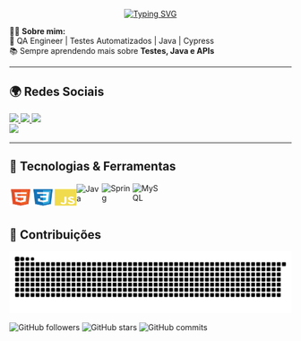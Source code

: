 <p align="center">
 <a href="https://git.io/typing-svg"><img src="https://readme-typing-svg.demolab.com?font=Fira+Code&pause=1000&color=F7B66E&width=435&lines=QA+Engineer" alt="Typing SVG" /></a>
</p>


👨‍💻 **Sobre mim:**  
💼 QA Engineer | Testes Automatizados | Java | Cypress  
📚 Sempre aprendendo mais sobre **Testes, Java e APIs**  

---

## 🌍 Redes Sociais  
<div> 
  <a href="https://www.instagram.com/lilcas12/" target="_blank">
    <img src="https://img.shields.io/badge/-Instagram-%23E4405F?style=for-the-badge&logo=instagram&logoColor=white">
  </a>
  <a href="mailto:lucascfranca11@gmail.com">
    <img src="https://img.shields.io/badge/-Gmail-%23333?style=for-the-badge&logo=gmail&logoColor=white">
  </a>
  <a href="https://www.linkedin.com/in/lucascfranca/" target="_blank">
    <img src="https://img.shields.io/badge/-LinkedIn-%230077B5?style=for-the-badge&logo=linkedin&logoColor=white">
  </a>  
</div>

<img src="https://media.giphy.com/media/qgQUggAC3Pfv687qPC/giphy.gif" width="500">

---


## 🚀 Tecnologias & Ferramentas  
<div style="display: flex; align-items: center;">
  <img align="center" alt="HTML" height="30" width="40" src="https://raw.githubusercontent.com/devicons/devicon/master/icons/html5/html5-original.svg">
  <img align="center" alt="CSS" height="30" width="40" src="https://raw.githubusercontent.com/devicons/devicon/master/icons/css3/css3-original.svg">
  <img align="center" alt="JavaScript" height="30" width="40" src="https://raw.githubusercontent.com/devicons/devicon/master/icons/javascript/javascript-plain.svg">
  <img align="center" alt="Java" height="47" width="45" src="https://cdn.jsdelivr.net/gh/devicons/devicon/icons/java/java-original-wordmark.svg" />
  <img align="center" alt="Spring" height="50" width="55" src="https://cdn.jsdelivr.net/gh/devicons/devicon/icons/spring/spring-original-wordmark.svg" />
  <img align="center" alt="MySQL" height="50" width="55" src="https://cdn.jsdelivr.net/gh/devicons/devicon/icons/mysql/mysql-original-wordmark.svg" />
</div>



## 🐍 Contribuições  
![Snake animation](https://github.com/LucasFranca0/LucasFranca0/blob/output/github-contribution-grid-snake.svg)

![GitHub followers](https://img.shields.io/github/followers/LucasFranca0?style=social)
![GitHub stars](https://img.shields.io/github/stars/LucasFranca0?style=social)
![GitHub commits](https://komarev.com/ghpvc/?username=LucasFranca0&color=blue)
